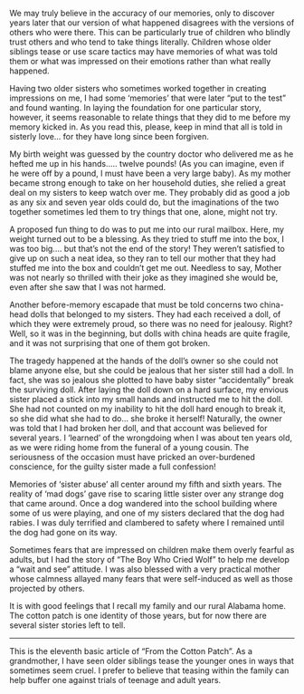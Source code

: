We may truly believe in the accuracy of our memories, only to discover years later that our version of what happened disagrees with the versions of others who were there. This can be particularly true of children who blindly trust others and who tend to take things literally. Children whose older siblings tease or use scare tactics may have memories of what was told them or what was impressed on their emotions rather than what really happened.

Having two older sisters who sometimes worked together in creating impressions on me, I had some ‘memories’ that were later “put to the test” and found wanting. In laying the foundation for one particular story, however, it seems reasonable to relate things that they did to me before my memory kicked in. As you read this, please, keep in mind that all is told in sisterly love... for they have long since been forgiven.

My birth weight was guessed by the country doctor who delivered me as he hefted me up in his hands..... twelve pounds! (As you can imagine, even if he were off by a pound, I must have been a very large baby). As my mother became strong enough to take on her household duties, she relied a great deal on my sisters to keep watch over me. They probably did as good a job as any six and seven year olds could do, but the imaginations of the two together sometimes led them to try things that one, alone, might not try.

A proposed fun thing to do was to put me into our rural mailbox. Here, my weight turned out to be a blessing. As they tried to stuff me into the box, I was too big.... but that’s not the end of the story! They weren’t satisfied to give up on such a neat idea, so they ran to tell our mother that they had stuffed me into the box and couldn’t get me out. Needless to say, Mother was not nearly so thrilled with their joke as they imagined she would be, even after she saw that I was not harmed.

Another before-memory escapade that must be told concerns two china-head dolls that belonged to my sisters. They had each received a doll, of which they were extremely proud, so there was no need for jealousy. Right? Well, so it was in the beginning, but dolls with china heads are quite fragile, and it was not surprising that one of them got broken.

The tragedy happened at the hands of the doll’s owner so she could not blame anyone else, but she could be jealous that her sister still had a doll. In fact, she was so jealous she plotted to have baby sister “accidentally” break the surviving doll. After laying the doll down on a hard surface, my envious sister placed a stick into my small hands and instructed me to hit the doll. She had not counted on my inability to hit the doll hard enough to break it, so she did what she had to do... she broke it herself! Naturally, the owner was told that I had broken her doll, and that account was believed for several years. I ‘learned’ of the wrongdoing when I was about ten years old, as we were riding home from the funeral of a young cousin. The seriousness of the occasion must have pricked an over-burdened conscience, for the guilty sister made a full confession!

Memories of ‘sister abuse’ all center around my fifth and sixth years. The reality of ‘mad dogs’ gave rise to scaring little sister over any strange dog that came around. Once a dog wandered into the school building where some of us were playing, and one of my sisters declared that the dog had rabies. I was duly terrified and clambered to safety where I remained until the dog had gone on its way.

Sometimes fears that are impressed on children make them overly fearful as adults, but I had the story of “The Boy Who Cried Wolf” to help me develop a “wait and see” attitude. I was also blessed with a very practical mother whose calmness allayed many fears that were self-induced as well as those projected by others.

It is with good feelings that I recall my family and our rural Alabama home. The cotton patch is one identity of those years, but for now there are several sister stories left to tell.


---- 
This is the eleventh basic article of “From the Cotton Patch”. As a grandmother, I have seen older siblings tease the younger ones in ways that sometimes seem cruel. I prefer to believe that teasing within the family can help buffer one against trials of teenage and adult years.